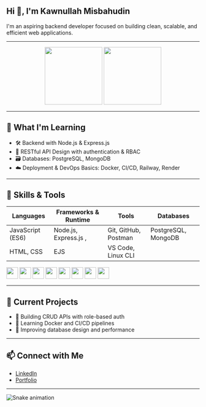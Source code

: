 <h2 align="left">Hi 👋, I'm Kawnullah Misbahudin</h2>

I'm an aspiring backend developer focused on building clean, scalable, and efficient web applications.

---

<div align="center">
  <img src="https://github-readme-stats.vercel.app/api?username=IBn-Misbah&show_icons=true&include_all_commits=true&count_private=true&theme=dracula" height="150" />
  <img src="https://github-readme-stats.vercel.app/api/top-langs?username=IBn-Misbah&layout=compact&langs_count=6&theme=dracula" height="150" />
</div>

---

## 🚀 What I'm Learning

- 🛠️ Backend with Node.js & Express.js  
- 🔐 RESTful API Design with authentication & RBAC  
- 🗃️ Databases: PostgreSQL, MongoDB  
- ☁️ Deployment & DevOps Basics: Docker, CI/CD, Railway, Render  

---

## 🧰 Skills & Tools

| Languages        | Frameworks & Runtime     | Tools               | Databases           |
|------------------|--------------------------|---------------------|---------------------|
| JavaScript (ES6) | Node.js, Express.js ,      | Git, GitHub, Postman| PostgreSQL, MongoDB |
| HTML, CSS        |   EJS                      | VS Code, Linux CLI  |                     |

<div align="left">
  <img src="https://cdn.jsdelivr.net/gh/devicons/devicon/icons/javascript/javascript-original.svg" height="30" />
  <img src="https://cdn.jsdelivr.net/gh/devicons/devicon/icons/html5/html5-original.svg" height="30" />
  <img src="https://cdn.jsdelivr.net/gh/devicons/devicon/icons/css3/css3-original.svg" height="30" />
  <img src="https://cdn.jsdelivr.net/gh/devicons/devicon/icons/nodejs/nodejs-original.svg" height="30" />
  <img src="https://cdn.jsdelivr.net/gh/devicons/devicon/icons/express/express-original.svg" height="30" />
  <img src="https://cdn.jsdelivr.net/gh/devicons/devicon/icons/postgresql/postgresql-original.svg" height="30" />
  <img src="https://cdn.jsdelivr.net/gh/devicons/devicon/icons/mongodb/mongodb-original.svg" height="30" />
  <img src="https://cdn.jsdelivr.net/gh/devicons/devicon/icons/docker/docker-original.svg" height="30" />
</div>

---

## 📌 Current Projects

- 🔧 Building CRUD APIs with role-based auth  
- 🧪 Learning Docker and CI/CD pipelines  
- 🧠 Improving database design and performance  

---

## 📫 Connect with Me

- [LinkedIn](https://www.linkedin.com/in/kawnullah-misbahudin-32711a338)  
- [Portfolio](https://portfolio-gules-nine-20.vercel.app/)

---

<img src="https://raw.githubusercontent.com/YOUR_GITHUB_USERNAME/YOUR_GITHUB_USERNAME/output/snake.svg" alt="Snake animation" />
